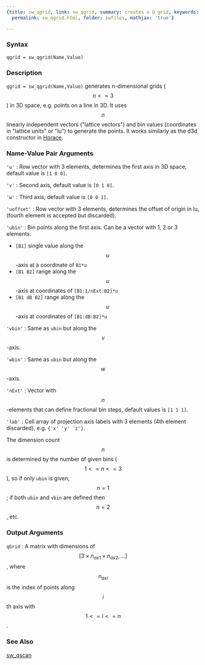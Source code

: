 ```yaml
---
{title: sw_qgrid, link: sw_qgrid, summary: creates a Q grid, keywords: sample, sidebar: sw_sidebar,
  permalink: sw_qgrid.html, folder: swfiles, mathjax: 'true'}

---
```

  
### Syntax
  
`qgrid = sw_qgrid(Name,Value)`
  
### Description
  
`qgrid = sw_qgrid(Name,Value)` generates n-dimensional grids ($$n<=3$$) in
3D space, e.g. points on a line in 3D. It uses $$n$$ linearly independent
vectors ("lattice vectors") and bin values (coordinates in "lattice
units" or "lu") to generate the points. It works similarly as the d3d
constructor in [Horace](http://horace.isis.rl.ac.uk/Main_Page).
  
### Name-Value Pair Arguments
  
`'u'`
:  Row vector with 3 elements, determines the first axis in 3D
   space, default value is `[1 0 0]`.
  
`'v'`
:  Second axis, default value is `[0 1 0]`.
  
`'w'`
:  Third axis, default value is `[0 0 1]`.
  
`'uoffset'`
:  Row vector with 3 elements, determines the offset of origin
   in lu, (fourth element is accepted but discarded).
  
`'ubin'`
:  Bin points along the first axis. Can be a vector with 1, 2 or 3
   elements:
 
   * `[B1]`        single value along the $$u$$-axis at a coordinate of `B1*u`
   * `[B1 B2]`     range along the $$u$$-axis at coordinates of `[B1:1/nExt:B2]*u`
   * `[B1 dB B2]`  range along the $$u$$-axis at coordinates of `[B1:dB:B2]*u`
  
`'vbin'`
:  Same as `ubin` but along the $$v$$-axis.
  
`'wbin'`
:  Same as `ubin` but along the $$w$$-axis.
  
`'nExt'`
:  Vector with $$n$$-elements that can define fractional bin steps,
   default values is `[1 1 1]`.
  
`'lab'`
:  Cell array of projection axis labels with 3 elements (4th
   element discarded), e.g. `{'x' 'y' 'z'}`.
  
The dimension count $$n$$ is determined by the number of given bins
($$1<=n<=3$$), so if only `ubin` is given, $$n=1$$; if both `ubin` and `vbin`
are defined then $$n=2$$, etc.
  
### Output Arguments
  
`qGrid`
: A matrix with dimensions of $$[3\times n_{ax1}\times n_{ax2},...]$$,
  where $$n_{axi}$$ is the index of points along $$i$$th axis with $$1<=i<=n$$.
  
### See Also
  
[sw_qscan](sw_qscan.html)

